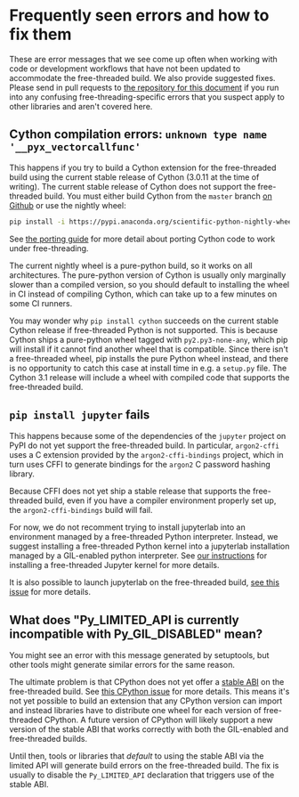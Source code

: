 # Frequently seen errors and how to fix them

These are error messages that we see come up often when working with code or
development workflows that have not been updated to accommodate the
free-threaded build. We also provide suggested fixes. Please send in pull
requests to [the repository for this
document](https://github.com/quansight-labs/free-threaded-compatibility) if you
run into any confusing free-threading-specific errors that you suspect apply to
other libraries and aren't covered here.

## Cython compilation errors: `unknown type name '__pyx_vectorcallfunc'`

This happens if you try to build a Cython extension for the free-threaded build
using the current stable release of Cython (3.0.11 at the time of writing). The
current stable release of Cython does not support the free-threaded build. You
must either build Cython from the `master` branch [on
Github](https://github.com/cython/cython) or use the nightly wheel:

```bash
pip install -i https://pypi.anaconda.org/scientific-python-nightly-wheels/simple cython
```

See [the porting guide](porting.md) for more detail about porting Cython code to
work under free-threading.

The current nightly wheel is a pure-python build, so it works on all
architectures. The pure-python version of Cython is usually only marginally
slower than a compiled version, so you should default to installing the wheel in
CI instead of compiling Cython, which can take up to a few minutes on some CI
runners.

You may wonder why `pip install cython` succeeds on the current stable Cython
release if free-threaded Python is not supported. This is because Cython ships a
pure-python wheel tagged with `py2.py3-none-any`, which pip will install if it
cannot find another wheel that is compatible. Since there isn't a free-threaded
wheel, pip installs the pure Python wheel instead, and there is no opportunity
to catch this case at install time in e.g. a `setup.py` file. The Cython 3.1
release will include a wheel with compiled code that supports the free-threaded
build.

## `pip install jupyter` fails

This happens because some of the dependencies of the `jupyter` project on PyPI
do not yet support the free-threaded build. In particular, `argon2-cffi` uses a
C extension provided by the `argon2-cffi-bindings` project, which in turn uses
CFFI to generate bindings for the `argon2` C password hashing library.

Because CFFI does not yet ship a stable release that supports the free-threaded
build, even if you have a compiler environment properly set up, the
`argon2-cffi-bindings` build will fail.

For now, we do not recomment trying to install jupyterlab into an environment
managed by a free-threaded Python interpreter. Instead, we suggest installing a
free-threaded Python kernel into a jupyterlab installation managed by a
GIL-enabled python interpreter. See [our instructions](installing_cpython.md#installing-a-jupyter-kernel) for
installing a free-threaded Jupyter kernel for more details.

It is also possible to launch jupyterlab on the free-threaded build, [see this
issue](https://github.com/jupyterlab/jupyterlab/issues/16915#issuecomment-2810114545)
for more details.

## What does "Py_LIMITED_API is currently incompatible with Py_GIL_DISABLED" mean?

You might see an error with this message generated by setuptools, but other
tools might generate similar errors for the same reason.

The ultimate problem is that CPython does not yet offer a [stable
ABI](https://docs.python.org/3/c-api/stable.html#stable-application-binary-interface)
on the free-threaded build. See [this CPython
issue](https://github.com/python/cpython/issues/111506) for more details. This
means it's not yet possible to build an extension that any CPython version can
import and instead libraries have to distribute one wheel for each version of
free-threaded CPython. A future version of CPython will likely support a new
version of the stable ABI that works correctly with both the GIL-enabled and
free-threaded builds.

Until then, tools or libraries that *default* to using the stable ABI via the
limited API will generate build errors on the free-threaded build. The fix is
usually to disable the `Py_LIMITED_API` declaration that triggers use of the
stable ABI.
